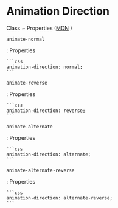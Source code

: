 <!-- markdownlint-disable MD033 -->

# Animation Direction

Class
~ Properties ([MDN](https://developer.mozilla.org/en-US/docs/Web/CSS/animation-direction) <external-link-icon />)

`animate-normal`

: Properties

    ```css
    animation-direction: normal;
    ```

`animate-reverse`

: Properties

    ```css
    animation-direction: reverse;
    ```

`animate-alternate`

: Properties

    ```css
    animation-direction: alternate;
    ```

`animate-alternate-reverse`

: Properties

    ```css
    animation-direction: alternate-reverse;
    ```
